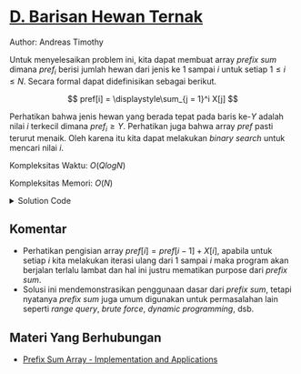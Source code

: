 # [D. Barisan Hewan Ternak](https://tlx.toki.id/courses/competitive/chapters/05/problems/D)

Author: Andreas Timothy

Untuk menyelesaikan problem ini, kita dapat membuat array _prefix sum_ dimana $pref_i$ berisi jumlah hewan dari jenis ke $1$ sampai $i$ untuk setiap $1 \leq i \leq N$. Secara formal dapat didefinisikan sebagai berikut.

$$
pref[i] = \displaystyle\sum_{j = 1}^i X[j]
$$

Perhatikan bahwa jenis hewan yang berada tepat pada baris ke-$Y$ adalah nilai $i$ terkecil dimana $pref_i \geq Y$. Perhatikan juga bahwa array $pref$ pasti terurut menaik. Oleh karena itu kita dapat melakukan _binary search_ untuk mencari nilai $i$.

Kompleksitas Waktu: $O(Q log N)$

Kompleksitas Memori: $O(N)$

<details>
  <summary>Solution Code</summary>

```c++
#include <bits/stdc++.h>
using namespace std;

const int maxn = 1e5 + 5;
int n, x, pref[maxn], q, ki, ka, mid, res, y;

int main() {
  cin >> n;
  for (int i = 1; i <= n; i++) {
    cin >> x;
    pref[i] = pref[i - 1] + x;
  }
  cin >> q;
  while (q--) {
    cin >> y;
    ki = 1, ka = n;
    while (ki <= ka) {
      mid = (ki + ka) / 2;
      if (pref[mid] >= y)
        res = mid, ka = mid - 1;
      else
        ki = mid + 1;
    }
    cout << res << '\n';
  }
}
```

</details>

## Komentar

- Perhatikan pengisian array $pref[i] = pref[i - 1] + X[i]$, apabila untuk setiap $i$ kita melakukan iterasi ulang dari $1$ sampai $i$ maka program akan berjalan terlalu lambat dan hal ini justru mematikan purpose dari _prefix sum_.
- Solusi ini mendemonstrasikan penggunaan dasar dari _prefix sum_, tetapi nyatanya _prefix sum_ juga umum digunakan untuk permasalahan lain seperti _range query_, _brute force_, _dynamic programming_, dsb.

## Materi Yang Berhubungan

- [Prefix Sum Array - Implementation and Applications](https://www.geeksforgeeks.org/prefix-sum-array-implementation-applications-competitive-programming/)
